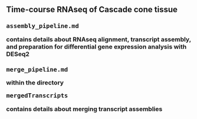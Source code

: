 ## Time-course RNAseq of Cascade cone tissue

### <pre>assembly_pipeline.md</pre> contains details about RNAseq alignment, transcript assembly, and preparation for differential gene expression analysis with DESeq2

### <pre>merge_pipeline.md</pre> within the directory <pre>mergedTranscripts</pre> contains details about merging transcript assemblies

